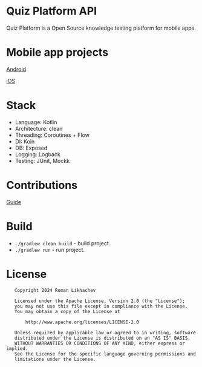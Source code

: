 Quiz Platform API
=============

Quiz Platform is a Open Source knowledge testing platform for mobile apps.

# Mobile app projects

[Android](https://github.com/Yugyd/quiz-platform/)

[iOS](https://github.com/Yugyd/quiz-platform-ios/)

# Stack

* Language: Kotlin
* Architecture: clean
* Threading: Coroutines + Flow
* DI: Koin
* DB: Exposed
* Logging: Logback
* Testing: JUnit, Mockk

# Contributions

[Guide](docs/CONTRIBUTION.md)

# Build

- `./gradlew clean build` - build project.
- `./gradlew run` - run project.

# License

```
   Copyright 2024 Roman Likhachev

   Licensed under the Apache License, Version 2.0 (the "License");
   you may not use this file except in compliance with the License.
   You may obtain a copy of the License at

       http://www.apache.org/licenses/LICENSE-2.0

   Unless required by applicable law or agreed to in writing, software
   distributed under the License is distributed on an "AS IS" BASIS,
   WITHOUT WARRANTIES OR CONDITIONS OF ANY KIND, either express or implied.
   See the License for the specific language governing permissions and
   limitations under the License.
```
